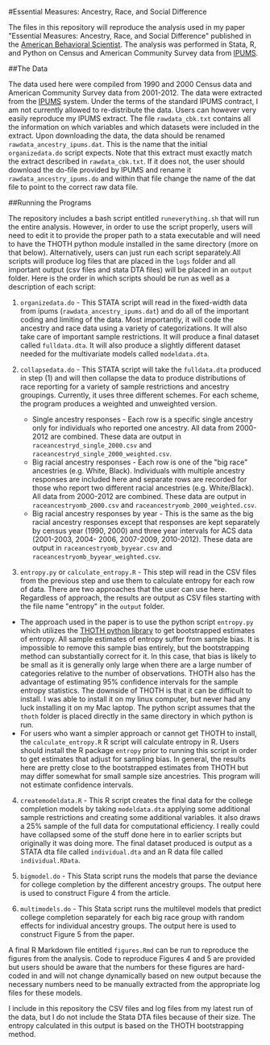 #Essential Measures: Ancestry, Race, and Social Difference

The files in this repository will reproduce the analysis used in my paper "Essential Measures: Ancestry, Race, and Social Difference" published in the [American Behavioral Scientist](http://abs.sagepub.com/content/60/4/498). The analysis was performed in Stata, R, and Python on Census and American Community Survey data from [IPUMS](http://www.ipums.org). 

##The Data

The data used here were compiled from 1990 and 2000 Census data and American Community Survey data from 2001-2012. The data were extracted from the [IPUMS](http://www.ipums.org) system. Under the terms of the standard IPUMS contract, I am not currently allowed to re-distribute the data. Users can however very easily reproduce my IPUMS extract. The file `rawdata_cbk.txt` contains all the information on which variables and which datasets were included in the extract. Upon downloading the data, the data should be renamed `rawdata_ancestry_ipums.dat`. This is the name that the initial `organizedata.do` script expects. Note that this extract must exactly match the extract described in `rawdata_cbk.txt`. If it does not, the user should download the do-file provided by IPUMS and rename it `rawdata_ancestry_ipums.do` and within that file change the name of the dat file to point to the correct raw data file. 

##Running the Programs

The repository includes a bash script entitled `runeverything.sh` that will run the entire analysis. However, in order to use the script properly, users will need to edit it to provide the proper path to a stata executable and will need to have the THOTH python module installed in the same directory (more on that below). Alternatively, users can just run each script separately.All scripts will produce log files that are placed in the `logs` folder and all important output (csv files and stata DTA files) will be placed in an `output` folder. Here is the order in which scripts should be run as well as a description of each script:

1.	 `organizedata.do` - This STATA script will read in the fixed-width data from ipums (`rawdata_ancestry_ipums.dat`) and do all of the important coding and limiting of the data. Most importantly, it will code the ancestry and race data using a variety of categorizations. It will also take care of important sample restrictions. It will produce a final dataset called `fulldata.dta`. It will also produce a slightly different dataset needed for the multivariate models called `modeldata.dta`. 

2. `collapsedata.do` - This STATA script will take the `fulldata.dta` produced in step (1) and will then collapse the data to produce distributions of race reporting for a variety of sample restrictions and ancestry groupings. Currently, it uses three different schemes. For each scheme, the program produces a weighted and unweighted version.
	- Single ancestry responses - Each row is a specific single ancestry only for individuals who reported one ancestry. All data from 2000-2012 are combined. These data are output in `raceancestryd_single_2000.csv` and `raceancestryd_single_2000_weighted.csv`. 
	- Big racial ancestry responses - Each row is one of the "big race" ancestries (e.g. White, Black). Individuals with multiple ancestry responses are included here and separate rows are recorded for those who report two different racial ancestries (e.g. White/Black). All data from 2000-2012 are combined. These data are output in `raceancestryomb_2000.csv` and `raceancestryomb_2000_weighted.csv`. 
	- Big racial ancestry responses by year - This is the same as the big racial ancestry responses except that responses are kept separately by census year (1990, 2000) and three year intervals for ACS data (2001-2003, 2004-
2006, 2007-2009, 2010-2012). These data are output in `raceancestryomb_byyear.csv` and `raceancestryomb_byyear_weighted.csv`.

3. `entropy.py` or `calculate_entropy.R` - This step will read in the CSV files from the previous step and use them to calculate entropy for each row of data. There are two approaches that the user can use here. Regardless of approach, the results are output as CSV files starting with the file name "entropy" in the `output` folder.  
 - The approach used in the paper is to use the python script `entropy.py` which utilizes the [THOTH python library](http://tuvalu.santafe.edu/~simon/page7/page7.html) to get bootstrapped estimates of entropy. All sample estimates of entropy suffer from sample bias. It is impossible to remove this sample bias entirely, but the bootstrapping method can substantially correct for it. In this case, that bias is likely to be small as it is generally only large when there are a large number of categories relative to the number of observations. THOTH also has the advantage of estimating 95% confidence intervals for the sample entropy statistics. The downside of THOTH is that it can be difficult to install. I was able to install it on my linux computer, but never had any luck installing it on my Mac laptop. The python script assumes that the `thoth` folder is placed directly in the same directory in which python is run. 
 - For users who want a simpler approach or cannot get THOTH to install, the `calculate_entropy.R` R script will calculate entropy in R. Users should install the R package `entropy` prior to running this script in order to get estimates that adjust for sampling bias. In general, the results here are pretty close to the bootstrapped estimates from THOTH but may differ somewhat for small sample size ancestries. This program will not estimate confidence intervals. 
 
4. `createmodeldata.R` - This R script creates the final data for the college completion models by taking `modeldata.dta` applying some additional sample restrictions and creating some additional variables. it also draws a 25% sample of the full data for computational efficiency. I really could have collapsed some of the stuff done here in to earlier scripts but originally it was doing more. The final dataset produced is output as a STATA dta file called `individual.dta` and an R data file called `individual.RData`.

5. `bigmodel.do`  - This Stata script runs the models that parse the deviance for college completion by the different ancestry groups. The output here is used to construct Figure 4 from the article.   

6. `multimodels.do` - This Stata script runs the multilevel models that predict college completion separately for each big race group with random effects for individual ancestry groups. The output here is used to construct Figure 5 from the paper. 

A final R Markdown file entitled `figures.Rmd` can be run to reproduce the figures from the analysis. Code to reproduce Figures 4 and 5 are provided but users should be aware that the numbers for these figures are hard-coded in and will not change dynamically based on new output because the necessary numbers need to be manually extracted from the appropriate log files for these models. 

I include in this repository the CSV files and log files from my latest run of the data, but I do not include the Stata DTA files because of their size. The entropy calculated in this output is based on the THOTH bootstrapping method. 